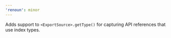 ```yaml
---
'renoun': minor
---
```


Adds support to `<ExportSource>.getType()` for capturing API references that use index types.
